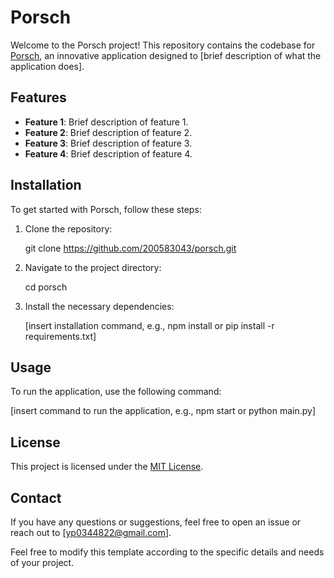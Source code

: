 

# Porsch

Welcome to the Porsch project! This repository contains the codebase for [Porsch](https://github.com/200583043/porsch/tree/main), an innovative application designed to [brief description of what the application does]. 

## Features

- **Feature 1**: Brief description of feature 1.
- **Feature 2**: Brief description of feature 2.
- **Feature 3**: Brief description of feature 3.
- **Feature 4**: Brief description of feature 4.

## Installation

To get started with Porsch, follow these steps:

1. Clone the repository:

   git clone https://github.com/200583043/porsch.git

2. Navigate to the project directory:
 
   cd porsch

3. Install the necessary dependencies:

   [insert installation command, e.g., npm install or pip install -r requirements.txt]


## Usage

To run the application, use the following command:

[insert command to run the application, e.g., npm start or python main.py]

## License

This project is licensed under the [MIT License](LICENSE).

## Contact

If you have any questions or suggestions, feel free to open an issue or reach out to [yp0344822@gmail.com].


Feel free to modify this template according to the specific details and needs of your project.

